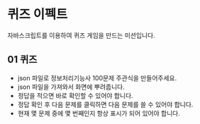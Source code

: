 # 퀴즈 이펙트   
자바스크립트를 이용하여 퀴즈 게임을 만드는 미션입니다.   

## 01 퀴즈   
- json 파일로 정보처리기능사 100문제 주관식을 만들어주세요.   
- json 파일을 가져와서 화면에 뿌려줍니다.   
- 정답을 적으면 바로 확인할 수 있어야 합니다.   
- 정답 확인 후 다음 문제를 클릭하면 다음 문제를 쓸 수 있어야 합니다.   
- 현재 몇 문제 중에 몇 번째인지 항상 표시가 되어 있어야 합니다.   